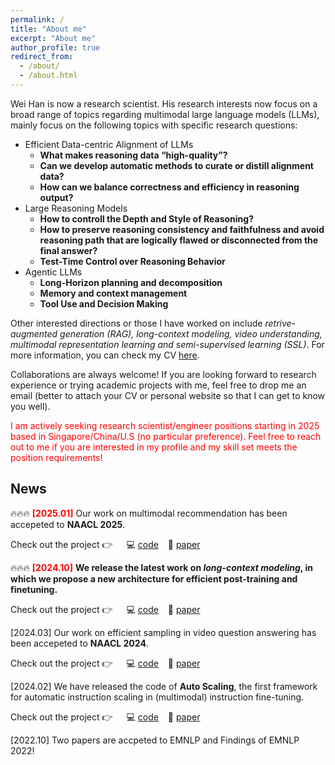 ```yaml
---
permalink: /
title: "About me"
excerpt: "About me"
author_profile: true
redirect_from: 
  - /about/
  - /about.html
---
```


Wei Han is now a research scientist. His research interests now focus on a broad range of topics regarding multimodal large language models (LLMs), mainly focus on the following topics with specific research questions:
- Efficient Data-centric Alignment of LLMs
  - **What makes reasoning data “high-quality”?**
  - **Can we develop automatic methods to curate or distill alignment data?**
  - **How can we balance correctness and efficiency in reasoning output?**
- Large Reasoning Models
  - **How to controll the Depth and Style of Reasoning?**
  - **How to preserve reasoning consistency and faithfulness and avoid reasoning path that are logically flawed or disconnected from the final answer?**
  - **Test-Time Control over Reasoning Behavior**
- Agentic LLMs
  - **Long-Horizon planning and decomposition**
  - **Memory and context management**
  - **Tool Use and Decision Making**

Other interested directions or those I have worked on include *retrive-augmented generation (RAG), long-context modeling, video understanding, multimodal representation learning and semi-supervised learning (SSL)*. For more information, you can check my CV [here](https://Clement25.github.io/files/CV.pdf).


Collaborations are always welcome! If you are looking forward to research experience or trying academic projects with me, feel free to drop me an email (better to attach your CV or personal website so that I can get to know you well). 

<span style="color: red;"> I am actively seeking research scientist/engineer positions starting in 2025 based in Singapore/China/U.S (no particular preference). Feel free to reach out to me if you are interested in my profile and my skill set meets the position requirements! </span>

## News
🔥🔥🔥  <span style="color:red"> **[2025.01]** </span> Our work on multimodal recommendation has been accepeted to **NAACL 2025**.

Check out the project 👉 &emsp; 💻 [code](https://github.com/declare-lab/Sealing) &ensp; 📖 [paper](https://arxiv.org/pdf/2505.01255)


🔥🔥🔥 <span style="color:red"> **[2024.10]** </span> **We release the latest work on *long-context modeling*, in which we propose a new architecture for efficient post-training and finetuning.**

Check out the project 👉 &emsp; 💻 [code](https://github.com/Clement25/SharedLLM) &ensp; 📖 [paper](https://arxiv.org/pdf/2410.19318)


[2024.03] Our work on efficient sampling in video question answering has been accepeted to **NAACL 2024**.

Check out the project 👉 &emsp; 💻 [code](https://github.com/declare-lab/Sealing) &ensp; 📖 [paper](https://arxiv.org/pdf/2307.04192.pdf)

[2024.02] We have released the code of **Auto Scaling**, the first framework for automatic instruction scaling in (multimodal) instruction fine-tuning.

Check out the project 👉 &emsp; 💻 [code](https://github.com/declare-lab/Auto-Scaling) &ensp; 📖 [paper](https://arxiv.org/pdf/2402.14492.pdf)

[2022.10] Two papers are accpeted to EMNLP and Findings of EMNLP 2022!
